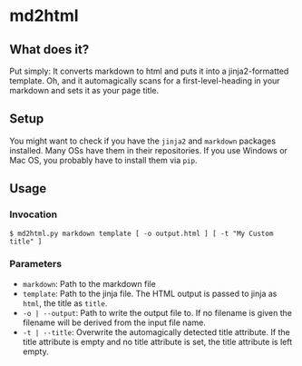 # md2html

## What does it?

Put simply: It converts markdown to html and puts it into a jinja2-formatted template. Oh, and it automagically scans for a first-level-heading in your markdown and sets it as your page title.

## Setup

You might want to check if you have the ```jinja2``` and ```markdown``` packages installed. Many OSs have them in their repositories. If you use Windows or Mac OS, you probably have to install them via ```pip```.

## Usage

### Invocation
```
$ md2html.py markdown template [ -o output.html ] [ -t "My Custom title" ]
```

### Parameters
  * ```markdown```: Path to the markdown file
  * ```template```: Path to the jinja file. The HTML output is passed to jinja as ```html```, the title as ```title```.
  * ```-o | --output```: Path to write the output file to. If no filename is given the filename will be derived from 
    the input file name.
  * ```-t | --title```: Overwrite the automagically detected title attribute. If the title attribute is empty and no title attribute is set, the title attribute is left empty.

  
